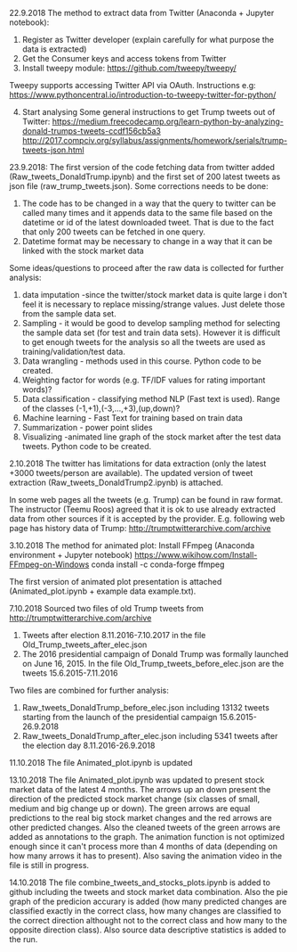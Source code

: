22.9.2018
The method to extract data from Twitter (Anaconda + Jupyter notebook):
1) Register as Twitter developer (explain carefully for what purpose the data is extracted)
2) Get the Consumer keys and access tokens from Twitter
3) Install tweepy module:
https://github.com/tweepy/tweepy/

Tweepy supports accessing Twitter API via OAuth. Instructions e.g:
https://www.pythoncentral.io/introduction-to-tweepy-twitter-for-python/

4) Start analysing
Some general instructions to get Trump tweets out of Twitter:
https://medium.freecodecamp.org/learn-python-by-analyzing-donald-trumps-tweets-ccdf156cb5a3
http://2017.compciv.org/syllabus/assignments/homework/serials/trump-tweets-json.html


23.9.2018: The first version of the code fetching data from twitter added (Raw_tweets_DonaldTrump.ipynb) and the first set of 200 latest tweets as json file (raw_trump_tweets.json). Some corrections needs to be done:
1) The code has to be changed in a way that the query to twitter can be called many times and it appends data to the same file based on the datetime or id of the latest downloaded tweet. That is due to the fact that only 200 tweets can be fetched in one query.
2) Datetime format may be necessary to change in a way that it can be linked with the stock market data

Some ideas/questions to proceed after the raw data is collected for further analysis:
1) data imputation -since the twitter/stock market data is quite large i don't feel it is necessary to replace missing/strange values. Just delete those from the sample data set.
2) Sampling - it would be good to develop sampling method for selecting the sample data set (for test and train data sets). However it is difficult to get enough tweets for the analysis so all the tweets are used as training/validation/test data.
3) Data wrangling - methods used in this course. Python code to be created.
4) Weighting factor for words (e.g. TF/IDF values for rating important words)?
5) Data classification - classifying method NLP (Fast text is used). Range of the classes (-1,+1),(-3,...,+3),(up,down)?
6) Machine learning	- Fast Text for training based on train data
7) Summarization - power point slides
8) Visualizing -animated line graph of the stock market after the test data tweets. Python code to be created.

2.10.2018
The twitter has limitations for data extraction (only the latest +3000 tweets/person are available). The updated version of tweet extraction (Raw_tweets_DonaldTrump2.ipynb) is attached.

In some web pages all the tweets (e.g. Trump) can be found in raw format. The instructor (Teemu Roos) agreed that it is ok to use already extracted data from other sources if it is accepted by the provider. E.g. following web page has history data of Trump:
http://trumptwitterarchive.com/archive

3.10.2018
The method for animated plot: Install FFmpeg (Anaconda environment + Jupyter notebook)
https://www.wikihow.com/Install-FFmpeg-on-Windows
conda install -c conda-forge ffmpeg

The first version of animated plot presentation is attached (Animated_plot.ipynb + example data example.txt).

7.10.2018 Sourced two files of old Trump tweets from http://trumptwitterarchive.com/archive

1) Tweets after election 8.11.2016-7.10.2017 in the file Old_Trump_tweets_after_elec.json
2) The 2016 presidential campaign of Donald Trump was formally launched on June 16, 2015. In the file Old_Trump_tweets_before_elec.json are the tweets 15.6.2015-7.11.2016

Two files are combined for further analysis:
1) Raw_tweets_DonaldTrump_before_elec.json including 13132 tweets starting from the launch of the presidential campaign 15.6.2015-26.9.2018
2) Raw_tweets_DonaldTrump_after_elec.json including 5341 tweets after the election day 8.11.2016-26.9.2018

11.10.2018
The file Animated_plot.ipynb is updated

13.10.2018
The file Animated_plot.ipynb was updated to present stock market data of the latest 4 months. The arrows up an down present the direction of the predicted stock market change (six classes of small, medium and big change up or down). The green arrows are equal  predictions to the real big stock market changes and the red arrows are other predicted changes. Also the cleaned tweets of the green arrows are added as annotations to the graph. 
The animation function is not optimized enough since it can't process more than 4 months of data (depending on how many arrows it has to present). Also saving the animation video in the file is still in progress.

14.10.2018
The file combine_tweets_and_stocks_plots.ipynb is added to github including the tweets and stock market data combination. Also the pie graph of the predicion accurary is added (how many predicted changes are classified exactly in the correct class, how many changes are classified to the correct direction althought not to the correct class and how many to the opposite direction class). Also source data descriptive statistics is added to the run.
